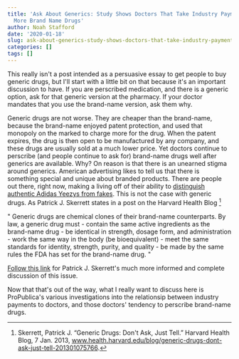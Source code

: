 ```yaml
---
title: 'Ask About Generics: Study Shows Doctors That Take Industry Payments Perscribe
  More Brand Name Drugs'
author: Noah Stafford
date: '2020-01-18'
slug: ask-about-generics-study-shows-doctors-that-take-industry-payments-perscribe-more-brand-name-drugs
categories: []
tags: []
---
```


This really isn't a post intended as a persuasive essay to get people to buy generic drugs, but I'll start with a little bit on that because it's an important discussion to have.  If you are perscribed medication, and there is a generic option, ask for that generic version at the pharmacy.  If your doctor mandates that you use the brand-name version, ask them why.  

Generic drugs are not worse.  They are cheaper than the brand-name, because the brand-name enjoyed patent protection, and used that monopoly on the marked to charge more for the drug.  When the patent expires, the drug is then open to be manufactured by any company, and these drugs are usually sold at a much lower price.  Yet doctors continue to perscribe (and people continue to ask for) brand-name drugs well after generics are available.  Why? On reason is that there is an unearned stigma around generics.  American advertising likes to tell us that there is something special and unique about branded products.  There are people out there, right now, making a living off of their ability to [distinguish authentic Adidas Yeezys from fakes](https://youtu.be/X3ySrcI2mEA).  This is not the case with generic drugs.  As Patrick J. Skerrett states in a post on the Harvard Health Blog [^1]

<div class="quote-container">
"
Generic drugs are chemical clones of their brand-name counterparts. By law, a generic drug must
- contain the same active ingredients as the brand-name drug
- be identical in strength, dosage form, and administration
- work the same way in the body (be bioequivalent)
- meet the same standards for identity, strength, purity, and quality
- be made by the same rules the FDA has set for the brand-name drug.
"
</div>

[Follow this link](https://www.health.harvard.edu/blog/generic-drugs-dont-ask-just-tell-201301075766) for Patrick J. Skerrett's much more informed and complete discussion of this issue.

Now that that's out of the way, what I really want to discuss here is ProPublica's various investigations into the relationsip between industry payments to doctors, and those doctors' tendency to perscribe brand-name drugs.  












[^1]: Skerrett, Patrick J. “Generic Drugs: Don't Ask, Just Tell.” Harvard Health Blog, 7 Jan. 2013, www.health.harvard.edu/blog/generic-drugs-dont-ask-just-tell-201301075766.
[^2]: Jones, Ryann Grochowski, and Charles Ornstein. "Matching industry payments to Medicare prescribing patterns: an analysis." Internet Document: Mar (2016).